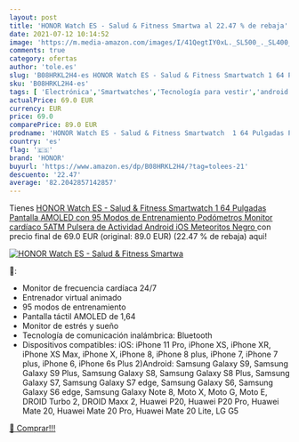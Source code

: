 ```yaml
---
layout: post
title: 'HONOR Watch ES - Salud & Fitness Smartwa al 22.47 % de rebaja'
date: 2021-07-12 10:14:52
image: 'https://m.media-amazon.com/images/I/41QegtIY0xL._SL500_._SL400_.jpg'
comments: true
category: ofertas
author: 'tole.es'
slug: 'B08HRKL2H4-es HONOR Watch ES - Salud & Fitness Smartwatch 1 64 Pulgadas...'
sku: 'B08HRKL2H4-es'
tags: [ 'Electrónica','Smartwatches','Tecnología para vestir','android','honor', ]
actualPrice: 69.0 EUR
currency: EUR
price: 69.0
comparePrice: 89.0 EUR
prodname: 'HONOR Watch ES - Salud & Fitness Smartwatch  1 64 Pulgadas Pantalla AMOLED con 95 Modos de Entrenamiento  Podómetros  Monitor cardíaco  5ATM Pulsera de Actividad Android iOS  Meteoritos Negro '
country: 'es'
flag: '🇪🇸'
brand: 'HONOR'
buyurl: 'https://www.amazon.es/dp/B08HRKL2H4/?tag=tolees-21'
descuento: '22.47'
average: '82.2042857142857'
---
```


Tienes [HONOR Watch ES - Salud & Fitness Smartwatch  1 64 Pulgadas Pantalla AMOLED con 95 Modos de Entrenamiento  Podómetros  Monitor cardíaco  5ATM Pulsera de Actividad Android iOS  Meteoritos Negro ](https://www.amazon.es/dp/B08HRKL2H4/?tag=tolees-21) con precio final de  69.0 EUR (original: 89.0 EUR) (22.47 %  de rebaja) aqui!

[![HONOR Watch ES - Salud & Fitness Smartwa](https://m.media-amazon.com/images/I/41QegtIY0xL._SL500_._SL400_.jpg)](https://www.amazon.es/dp/B08HRKL2H4/?tag=tolees-21)

🔎:

- Monitor de frecuencia cardíaca 24/7
- Entrenador virtual animado
- 95 modos de entrenamiento
- Pantalla táctil AMOLED de 1,64
- Monitor de estrés y sueño
- Tecnología de comunicación inalámbrica: Bluetooth
- Dispositivos compatibles: iOS: iPhone 11 Pro, iPhone XS, iPhone XR, iPhone XS Max, iPhone X, iPhone 8, iPhone 8 plus, iPhone 7, iPhone 7 plus, iPhone 6, iPhone 6s Plus 2)Android: Samsung Galaxy S9, Samsung Galaxy S9 Plus, Samsung Galaxy S8, Samsung Galaxy S8 Plus, Samsung Galaxy S7, Samsung Galaxy S7 edge, Samsung Galaxy S6, Samsung Galaxy S6 edge, Samsung Galaxy Note 8, Moto X, Moto G, Moto E, DROID Turbo 2, DROID Maxx 2, Huawei P20, Huawei P20 Pro, Huawei Mate 20, Huawei Mate 20 Pro, Huawei Mate 20 Lite, LG G5

[🛒 Comprar!!!](https://www.amazon.es/dp/B08HRKL2H4/?tag=tolees-21)
